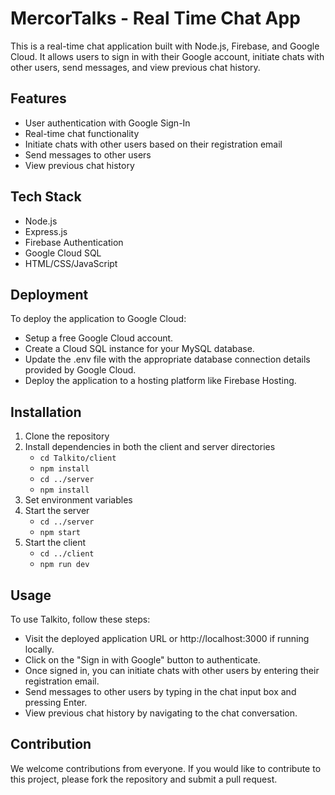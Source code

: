 # MercorTalks - Real Time Chat App
This is a real-time chat application built with Node.js, Firebase, and Google Cloud. It allows users to sign in with their Google account, initiate chats with other users, send messages, and view previous chat history.

## Features
- User authentication with Google Sign-In
- Real-time chat functionality
- Initiate chats with other users based on their registration email
- Send messages to other users
- View previous chat history

## Tech Stack

- Node.js
- Express.js
- Firebase Authentication
- Google Cloud SQL
- HTML/CSS/JavaScript

## Deployment
To deploy the application to Google Cloud:
* Setup a free Google Cloud account.
* Create a Cloud SQL instance for your MySQL database.
* Update the .env file with the appropriate database connection details provided by Google Cloud.
* Deploy the application to a hosting platform like Firebase Hosting.



## Installation
1. Clone the repository 
2. Install dependencies in both the client and server directories 
    * `cd Talkito/client`
    * `npm install`
    * `cd ../server`
    * `npm install`
3. Set environment variables
4. Start the server 
    * `cd ../server`
    * `npm start`
5. Start the client 
    * `cd ../client`
    * `npm run dev`

## Usage
To use Talkito, follow these steps:

* Visit the deployed application URL or http://localhost:3000 if running locally.
* Click on the "Sign in with Google" button to authenticate.
* Once signed in, you can initiate chats with other users by entering their registration email.
* Send messages to other users by typing in the chat input box and pressing Enter.
* View previous chat history by navigating to the chat conversation.

## Contribution
We welcome contributions from everyone. If you would like to contribute to this project, please fork the repository and submit a pull request.

